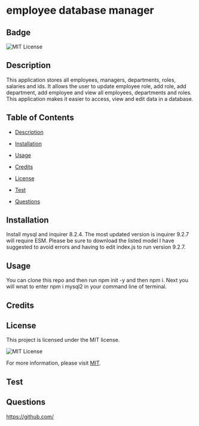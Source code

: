 # employee database manager

  ## Badge

  ![MIT License](https://img.shields.io/badge/License-MIT-yellow.svg)

  ## Description

  This application stores all employees, managers, departments, roles, salaries and ids. It allows the user to update employee role, add role, add department, add employee and view all employees, departments and roles. This application makes it easier to access, view and edit data in a database.

  ## Table of Contents 

  * [Description](#description)

  * [Installation](#installation)

  * [Usage](#usage)

  * [Credits](#credits)

  * [License](#license)

  * [Test](#test)

  * [Questions](#questions)

  ## Installation
  
  Install mysql and inquirer 8.2.4. The most updated version is  inquirer 9.2.7 will require ESM. Please be sure to download the listed model I have suggested to avoid errors and having to edit index.js to run version 9.2.7.

  ## Usage

  You can clone this repo and then run npm init -y and then npm i. Next you will wnat to enter npm i mysql2 in your command line of terminal.
  
  ## Credits
  
  
  
  ## License
 
  This project is licensed under the MIT license.

![MIT License](https://img.shields.io/badge/License-MIT-yellow.svg)

For more information, please visit [MIT](https://opensource.org/licenses/MIT/).
 
  ## Test
  
  

  ## Questions

  

  https://github.com/

  

  

